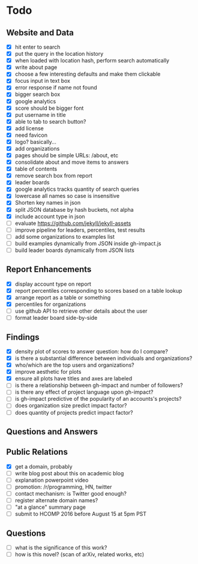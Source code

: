 # Todo

## Website and Data

- [x] hit enter to search
- [x] put the query in the location history
- [x] when loaded with location hash, perform search automatically
- [x] write about page
- [x] choose a few interesting defaults and make them clickable
- [x] focus input in text box
- [x] error response if name not found
- [x] bigger search box
- [x] google analytics
- [x] score should be bigger font
- [x] put username in title
- [x] able to tab to search button?
- [x] add license
- [x] need favicon
- [x] logo? basically...
- [x] add organizations
- [x] pages should be simple URLs: /about, etc
- [x] consolidate about and move items to answers
- [x] table of contents
- [x] remove search box from report
- [x] leader boards
- [x] google analytics tracks quantity of search queries
- [x] lowercase all names so case is insensitive
- [x] Shorten key names in json
- [x] split JSON database by hash buckets, not alpha
- [x] include account type in json
- [ ] evaluate https://github.com/jekyll/jekyll-assets
- [ ] improve pipeline for leaders, percentiles, test results
- [ ] add some organizations to examples list
- [ ] build examples dynamically from JSON inside gh-impact.js
- [ ] build leader boards dynamically from JSON lists

## Report Enhancements

- [x] display account type on report
- [x] report percentiles corresponding to scores based on a table lookup
- [x] arrange report as a table or something
- [x] percentiles for organizations
- [ ] use github API to retrieve other details about the user
- [ ] format leader board side-by-side

## Findings

<!-- results and discussion -->

- [x] density plot of scores to answer question: how do I compare?
- [x] is there a substantial difference between individuals and organizations?
- [x] who/which are the top users and organizations?
- [x] improve aesthetic for plots
- [x] ensure all plots have titles and axes are labeled
- [ ] is there a relationship between gh-impact and number of followers?
- [ ] is there any effect of project language upon gh-impact?
- [ ] is gh-impact predictive of the popularity of an accounts's projects?
- [ ] does organization size predict impact factor?
- [ ] does quantity of projects predict impact factor?

## Questions and Answers

<!-- intro, background, methods -->

## Public Relations

- [x] get a domain, probably
- [ ] write blog post about this on academic blog
- [ ] explanation powerpoint video
- [ ] promotion: /r/programming, HN, twitter
- [ ] contact mechanism: is Twitter good enough?
- [ ] register alternate domain names?
- [ ] "at a glance" summary page
- [ ] submit to HCOMP 2016 before August 15 at 5pm PST

## Questions

- [ ] what is the significance of this work?
- [ ] how is this novel?  (scan of arXiv, related works, etc)
